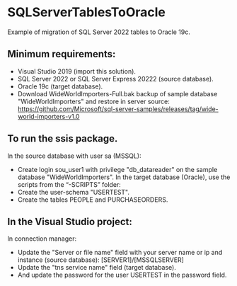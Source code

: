 # SQLServerTablesToOracle
Example of migration of SQL Server 2022 tables to Oracle 19c.
## Minimum requirements:
-	Visual Studio 2019 (import this solution).
-	SQL Server 2022 or SQL Server Express 20222 (source database).
-	Oracle 19c (target database).
-	Download WideWorldImporters-Full.bak backup of sample database "WideWorldImporters" and restore in server source: https://github.com/Microsoft/sql-server-samples/releases/tag/wide-world-importers-v1.0
## To run the ssis package.
In the source database with user sa (MSSQL):
-	Create login sou_user1 with privilege "db_datareader" on the sample database "WideWorldImporters".
In the target database (Oracle), use the scripts from the “-SCRIPTS” folder:
-	Create the user-schema "USERTEST".
-	Create the tables PEOPLE and PURCHASEORDERS.
## In the Visual Studio project:
In connection manager:
-	Update the "Server or file name" field with your server name or ip and instance (source database): [SERVER1]/[MSSQLSERVER]
-	Update the "tns service name" field (target database). 
-	And update the password for the user USERTEST in the password field.
